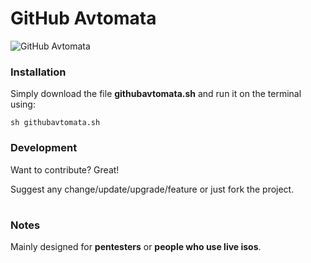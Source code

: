 # GitHub Avtomata

![GitHub Avtomata](https://user-images.githubusercontent.com/59540565/174418252-f9cad5fc-0042-4063-952e-09ea81589150.jpg)

### Installation
Simply download the file **githubavtomata.sh** and run it on the terminal using:

```sh githubavtomata.sh```

### Development
Want to contribute? Great!

Suggest any change/update/upgrade/feature or just fork the project.

#
### Notes
Mainly designed for **pentesters** or **people who use live isos**.
